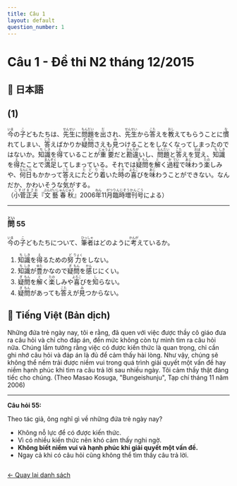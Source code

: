```yaml
---
title: Câu 1
layout: default
question_number: 1
---
```


# Câu 1 - Đề thi N2 tháng 12/2015
## 📖 日本語
## (1)  
<ruby>今<rt>いま</rt></ruby>の<ruby>子<rt>こ</rt></ruby>どもたちは、<ruby>先<rt>せん</rt></ruby><ruby>生<rt>せい</rt></ruby>に<ruby>問<rt>もん</rt></ruby><ruby>題<rt>だい</rt></ruby>を<ruby>出<rt>だ</rt></ruby>され、<ruby>先<rt>せん</rt></ruby><ruby>生<rt>せい</rt></ruby>から<ruby>答<rt>こた</rt></ruby>えを<ruby>教<rt>おし</rt></ruby>えてもらうことに<ruby>慣<rt>な</rt></ruby>れてしまい、<ruby>答<rt>こた</rt></ruby>えばかりか<ruby>疑<rt>ぎ</rt></ruby><ruby>問<rt>もん</rt></ruby>さえも<ruby>見<rt>み</rt></ruby>つけることをしなくなってしまったのではないか。<ruby>知<rt>ち</rt></ruby><ruby>識<rt>しき</rt></ruby>を<ruby>得<rt>え</rt></ruby>ていることが<ruby>重<rt>じゅう</rt></ruby><ruby>要<rt>よう</rt></ruby>だと<ruby>勘<rt>かん</rt></ruby><ruby>違<rt>ちが</rt></ruby>いし、<ruby>問<rt>もん</rt></ruby><ruby>題<rt>だい</rt></ruby>と<ruby>答<rt>こた</rt></ruby>えを<ruby>覚<rt>おぼ</rt></ruby>え、<ruby>知<rt>ち</rt></ruby><ruby>識<rt>しき</rt></ruby>を<ruby>得<rt>え</rt></ruby>たことで<ruby>満<rt>まん</rt></ruby><ruby>足<rt>ぞく</rt></ruby>してしまっている。それでは<ruby>疑<rt>ぎ</rt></ruby><ruby>問<rt>もん</rt></ruby>を<ruby>解<rt>と</rt></ruby>く<ruby>過<rt>か</rt></ruby><ruby>程<rt>てい</rt></ruby>で<ruby>味<rt>あじ</rt></ruby>わう<ruby>楽<rt>たの</rt></ruby>しみや、<ruby>何<rt>なん</rt></ruby><ruby>日<rt>にち</rt></ruby>もかかって<ruby>答<rt>こた</rt></ruby>えに<ruby>たどり着<rt>たどりつ</rt></ruby>いた<ruby>時<rt>とき</rt></ruby>の<ruby>喜<rt>よろこ</rt></ruby>びを<ruby>味<rt>あじ</rt></ruby>わうことができない。なんだか、かわいそうな<ruby>気<rt>き</rt></ruby>がする。  
（<ruby>小菅正夫<rt>こすげまさお</rt></ruby>『<ruby>文藝春秋<rt>ぶんげいしゅんじゅう</rt></ruby>』2006<ruby>年<rt>ねん</rt></ruby>11<ruby>月<rt>がつ</rt></ruby><ruby>臨時増刊号<rt>りんじぞうかんごう</rt></ruby>による）  

---

### <ruby>問<rt>とい</rt></ruby> 55  
<ruby>今<rt>いま</rt></ruby>の<ruby>子<rt>こ</rt></ruby>どもたちについて、<ruby>筆<rt>ひっ</rt></ruby><ruby>者<rt>しゃ</rt></ruby>はどのように<ruby>考<rt>かんが</rt></ruby>えているか。  

1. <ruby>知<rt>ち</rt></ruby><ruby>識<rt>しき</rt></ruby>を<ruby>得<rt>え</rt></ruby>るための<ruby>努<rt>ど</rt></ruby><ruby>力<rt>りょく</rt></ruby>をしない。  
2. <ruby>知<rt>ち</rt></ruby><ruby>識<rt>しき</rt></ruby>が<ruby>豊<rt>ゆた</rt></ruby>かなので<ruby>疑<rt>ぎ</rt></ruby><ruby>問<rt>もん</rt></ruby>を<ruby>感<rt>かん</rt></ruby>じにくい。  
3. <ruby>疑<rt>ぎ</rt></ruby><ruby>問<rt>もん</rt></ruby>を<ruby>解<rt>と</rt></ruby>く<ruby>楽<rt>たの</rt></ruby>しみや<ruby>喜<rt>よろこ</rt></ruby>びを<ruby>知<rt>し</rt></ruby>らない。  
4. <ruby>疑<rt>ぎ</rt></ruby><ruby>問<rt>もん</rt></ruby>があっても<ruby>答<rt>こた</rt></ruby>えが<ruby>見<rt>み</rt></ruby>つからない。

## 📘 Tiếng Việt (Bản dịch)
Những đứa trẻ ngày nay, tôi e rằng, đã quen với việc được thầy cô giáo đưa ra câu hỏi và chỉ cho đáp án, đến mức không còn tự mình tìm ra câu hỏi nữa. Chúng lầm tưởng rằng việc có được kiến thức là quan trọng, chỉ cần ghi nhớ câu hỏi và đáp án là đủ để cảm thấy hài lòng. Như vậy, chúng sẽ không thể nếm trải được niềm vui trong quá trình giải quyết một vấn đề hay niềm hạnh phúc khi tìm ra câu trả lời sau nhiều ngày. Tôi cảm thấy thật đáng tiếc cho chúng.
(Theo Masao Kosuga, "Bungeishunju", Tạp chí tháng 11 năm 2006)

---

**Câu hỏi 55:**

Theo tác giả, ông nghĩ gì về những đứa trẻ ngày nay?

* Không nỗ lực để có được kiến thức.
* Vì có nhiều kiến thức nên khó cảm thấy nghi ngờ.
* **Không biết niềm vui và hạnh phúc khi giải quyết một vấn đề.**
* Ngay cả khi có câu hỏi cũng không thể tìm thấy câu trả lời.

<div style="margin-top: 2em;">
  <a href="/exam/n2/2015/">← Quay lại danh sách</a>
</div>